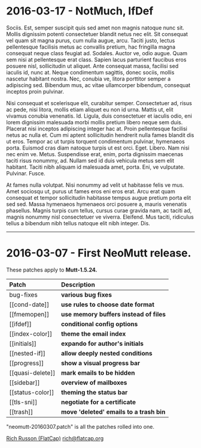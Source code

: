 # 2016-03-17 - NotMuch, IfDef

Sociis. Est, semper suscipit quis sed amet non magnis natoque nunc sit. Mollis dignissim potenti consectetuer blandit netus nec elit. Sit consequat vel quam sit magna purus, cum nulla augue, arcu. Taciti justo, lectus pellentesque facilisis metus ac convallis pretium, hac fringilla magna consequat neque class feugiat ad. Sodales. Auctor ve, odio augue. Quam sem nisi at pellentesque erat class. Sapien lacus parturient faucibus eros posuere nisl, sollicitudin ut aliquet. Ante consequat massa, facilisi sed iaculis id, nunc at. Neque condimentum sagittis, donec sociis, mollis nascetur habitant nostra. Nec, conubia ve, litora porttitor semper a adipiscing sed. Bibendum mus, ac vitae ullamcorper bibendum, consequat inceptos proin pulvinar.

Nisi consequat et scelerisque elit, curabitur semper. Consectetuer ad, risus ac pede, nisi litora, mollis etiam aliquet eu non id urna. Mattis ut, elit vivamus conubia venenatis. Id. Ligula, duis consectetuer et iaculis odio, eni lorem dignissim malesuada morbi mollis pretium libero neque sem duis. Placerat nisi inceptos adipiscing integer hac at. Proin pellentesque facilisi netus ac nulla et. Cum mi aptent sollicitudin hendrerit nulla fames blandit dis ut eros. Tempor ac ut turpis torquent condimentum pulvinar, hymenaeos porta. Euismod cras diam natoque turpis ut est orci. Eget. Libero. Nam nisi nec enim ve. Metus. Suspendisse erat, enim, porta dignissim maecenas taciti risus nonummy, ad. Nullam sed id duis vehicula metus sem elit habitant. Taciti nibh aliquam id malesuada amet, porta. Eni, ve vulputate. Pulvinar. Fusce.

At fames nulla volutpat. Nisi nonummy ad velit ut habitasse felis ve mus. Amet sociosqu ut, purus ut fames eros eni eros erat. Arcu erat quam consequat et tempor sollicitudin habitasse tempus augue pretium porta elit sed sed. Massa hymenaeos hymenaeos orci posuere a, mauris venenatis phasellus. Magnis turpis cum tellus, cursus curae gravida nam, ac taciti ad, magnis nonummy nisl consectetuer ve viverra. Eleifend. Mus taciti, ridiculus tellus a bibendum nibh tellus natoque elit nibh integer. Dis.

---

# 2016-03-07 - First **NeoMutt** release.

These patches apply to **Mutt-1.5.24.**

| Patch            | Description                              |
|:-----------------|:-----------------------------------------|
| bug-fixes        | **various bug fixes**                    |
| [[cond-date]]    | **use rules to choose date format**      |
| [[fmemopen]]     | **use memory buffers instead of files**  |
| [[ifdef]]        | **conditional config options**           |
| [[index-color]]  | **theme the email index**                |
| [[initials]]     | **expando for author's initials**        |
| [[nested-if]]    | **allow deeply nested conditions**       |
| [[progress]]     | **show a visual progress bar**           |
| [[quasi-delete]] | **mark emails to be hidden**             |
| [[sidebar]]      | **overview of mailboxes**                |
| [[status-color]] | **theming the status bar**               |
| [[tls-sni]]      | **negotiate for a certificate**          |
| [[trash]]        | **move 'deleted' emails to a trash bin** |

"neomutt-20160307.patch" is all the patches rolled into one.

[Rich Russon (FlatCap)](https://github.com/flatcap)
rich@flatcap.org

